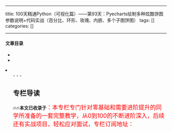
--- 
title:  100天精通Python（可视化篇）——第93天：Pyecharts绘制多种炫酷饼图参数说明+代码实战（百分比、环形、玫瑰、内嵌、多个子图饼图） 
tags: []
categories: [] 

---


#### 文章目录

  - 
  - 
  <li>
   <ul>
    - 
    - 
    - 
   


## 专栏导读

🔥🔥**本文已收录于**<font size="4" color="red">：本专栏专门针对零基础和需要进阶提升的同学所准备的一套完整教学，从0到100的不断进阶深入，后续还有实战项目，轻松应对面试，专栏订阅地址：</font>
